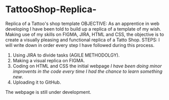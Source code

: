 # TattooShop-Replica-
Replica of a Tattoo's shop template
OBJECTIVE: As an apprentice in web developing I have been told to build up a replica of a template of my wish. Making use of my skills on FIGMA, JIRA, HTML and CSS, the objective is to create a visually pleasing and functional replica of a Tatto Shop. 
STEPS: I will write down in order every step I have followed during this process.  
  1. Using JIRA to divide tasks (AGILE METHODOLGY).
  2. Making a visual replica on FIGMA.
  3. Coding on HTML and CSS the initial webpage *I have been doing minor improvents in the code every time I had the chance to learn something new*.
  4. Uploading it to GitHub. 

The webpage is still under development. 
